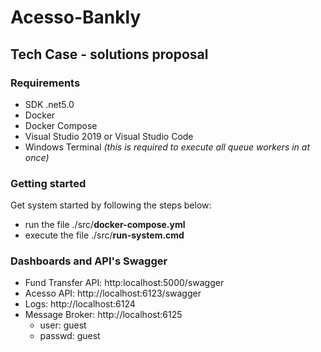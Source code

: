 # Acesso-Bankly
## Tech Case - solutions proposal

### Requirements
- SDK .net5.0
- Docker
- Docker Compose
- Visual Studio 2019 or Visual Studio Code
- Windows Terminal _(this is required to execute all queue workers in at once)_

### Getting started
Get system started by following the steps below:
- run the file ./src/**docker-compose.yml**
- execute the file ./src/**run-system.cmd**

### Dashboards and API's Swagger
- Fund Transfer API: http:localhost:5000/swagger
- Acesso API: http://localhost:6123/swagger
- Logs: http://localhost:6124
- Message Broker: http://localhost:6125
  - user: guest
  - passwd: guest

